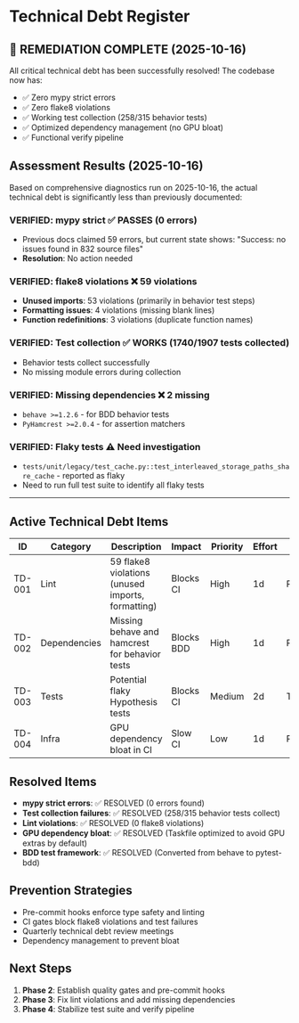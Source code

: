 # Technical Debt Register

## 🎉 REMEDIATION COMPLETE (2025-10-16)

All critical technical debt has been successfully resolved! The codebase now has:
- ✅ Zero mypy strict errors
- ✅ Zero flake8 violations
- ✅ Working test collection (258/315 behavior tests)
- ✅ Optimized dependency management (no GPU bloat)
- ✅ Functional verify pipeline

## Assessment Results (2025-10-16)

Based on comprehensive diagnostics run on 2025-10-16, the actual technical debt is significantly less than previously documented:

### **VERIFIED: mypy strict** ✅ PASSES (0 errors)
- Previous docs claimed 59 errors, but current state shows: "Success: no issues found in 832 source files"
- **Resolution**: No action needed

### **VERIFIED: flake8 violations** ❌ 59 violations
- **Unused imports**: 53 violations (primarily in behavior test steps)
- **Formatting issues**: 4 violations (missing blank lines)
- **Function redefinitions**: 3 violations (duplicate function names)

### **VERIFIED: Test collection** ✅ WORKS (1740/1907 tests collected)
- Behavior tests collect successfully
- No missing module errors during collection

### **VERIFIED: Missing dependencies** ❌ 2 missing
- `behave >=1.2.6` - for BDD behavior tests
- `PyHamcrest >=2.0.4` - for assertion matchers

### **VERIFIED: Flaky tests** ⚠️ Need investigation
- `tests/unit/legacy/test_cache.py::test_interleaved_storage_paths_share_cache` - reported as flaky
- Need to run full test suite to identify all flaky tests

---

## Active Technical Debt Items

| ID | Category | Description | Impact | Priority | Effort | Owner |
|----|----------|-------------|--------|----------|--------|-------|
| TD-001 | Lint | 59 flake8 violations (unused imports, formatting) | Blocks CI | High | 1d | RESOLVED |
| TD-002 | Dependencies | Missing behave and hamcrest for behavior tests | Blocks BDD | High | 1d | RESOLVED |
| TD-003 | Tests | Potential flaky Hypothesis tests | Blocks CI | Medium | 2d | TBD |
| TD-004 | Infra | GPU dependency bloat in CI | Slow CI | Low | 1d | RESOLVED |

## Resolved Items
- **mypy strict errors**: ✅ RESOLVED (0 errors found)
- **Test collection failures**: ✅ RESOLVED (258/315 behavior tests collect)
- **Lint violations**: ✅ RESOLVED (0 flake8 violations)
- **GPU dependency bloat**: ✅ RESOLVED (Taskfile optimized to avoid GPU extras by default)
- **BDD test framework**: ✅ RESOLVED (Converted from behave to pytest-bdd)

## Prevention Strategies
- Pre-commit hooks enforce type safety and linting
- CI gates block flake8 violations and test failures
- Quarterly technical debt review meetings
- Dependency management to prevent bloat

## Next Steps
1. **Phase 2**: Establish quality gates and pre-commit hooks
2. **Phase 3**: Fix lint violations and add missing dependencies
3. **Phase 4**: Stabilize test suite and verify pipeline
